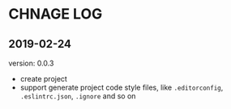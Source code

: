 # CHNAGE LOG

## 2019-02-24

version: 0.0.3

+ create project
+ support generate project code style files, like `.editorconfig`, `.eslintrc.json`, `.ignore` and so on